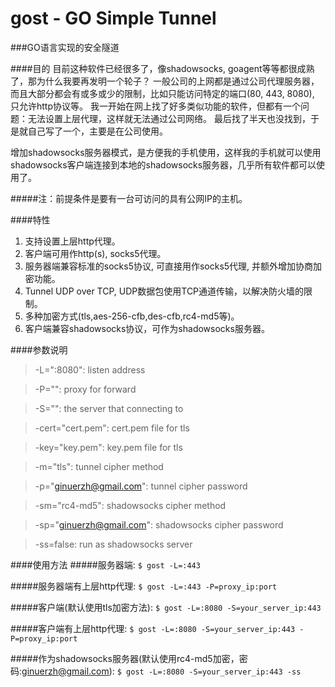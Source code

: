 gost - GO Simple Tunnel
====

###GO语言实现的安全隧道

####目的
目前这种软件已经很多了，像shadowsocks, goagent等等都很成熟了，那为什么我要再发明一个轮子？
一般公司的上网都是通过公司代理服务器，而且大部分都会有或多或少的限制，比如只能访问特定的端口(80, 443, 8080),
只允许http协议等。
我一开始在网上找了好多类似功能的软件，但都有一个问题：无法设置上层代理，这样就无法通过公司网络。
最后找了半天也没找到，于是就自己写了一个，主要是在公司使用。

增加shadowsocks服务器模式，是方便我的手机使用，这样我的手机就可以使用shadowsocks客户端连接到本地的shadowsocks服务器，几乎所有软件都可以使用了。

#####注：前提条件是要有一台可访问的具有公网IP的主机。


####特性
1. 支持设置上层http代理。
2. 客户端可用作http(s), socks5代理。
3. 服务器端兼容标准的socks5协议, 可直接用作socks5代理, 并额外增加协商加密功能。
4. Tunnel UDP over TCP, UDP数据包使用TCP通道传输，以解决防火墙的限制。
5. 多种加密方式(tls,aes-256-cfb,des-cfb,rc4-md5等)。
6. 客户端兼容shadowsocks协议，可作为shadowsocks服务器。

####参数说明
>  -L=":8080": listen address

>  -P="": proxy for forward

>  -S="": the server that connecting to

>  -cert="cert.pem": cert.pem file for tls

>  -key="key.pem": key.pem file for tls

>  -m="tls": tunnel cipher method

>  -p="ginuerzh@gmail.com": tunnel cipher password

>  -sm="rc4-md5": shadowsocks cipher method

>  -sp="ginuerzh@gmail.com": shadowsocks cipher password

>  -ss=false: run as shadowsocks server


####使用方法
#####服务器端:
`$ gost -L=:443`

#####服务器端有上层http代理:
`$ gost -L=:443 -P=proxy_ip:port`

#####客户端(默认使用tls加密方法):
`$ gost -L=:8080 -S=your_server_ip:443`

#####客户端有上层http代理:
`$ gost -L=:8080 -S=your_server_ip:443 -P=proxy_ip:port`

#####作为shadowsocks服务器(默认使用rc4-md5加密，密码:ginuerzh@gmail.com):
`$ gost -L=:8080 -S=your_server_ip:443 -ss`
